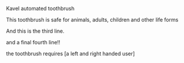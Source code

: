 Kavel automated toothbrush

This toothbrush is safe for animals, adults, children and other life forms

And this is the third line.

and a final fourth line!!

the toothbrush requires [a left and right handed user]

